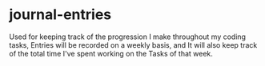 # journal-entries
Used for keeping track of the progression I make throughout my coding tasks, Entries will be recorded on a weekly basis, and It will also keep track of the total time I've spent working on the Tasks of that week.
